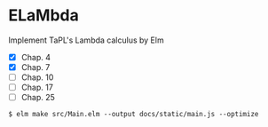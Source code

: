 # ELaMbda

Implement TaPL's Lambda calculus by Elm

- [x] Chap. 4
- [x] Chap. 7
- [ ] Chap. 10
- [ ] Chap. 17
- [ ] Chap. 25

```
$ elm make src/Main.elm --output docs/static/main.js --optimize
```
